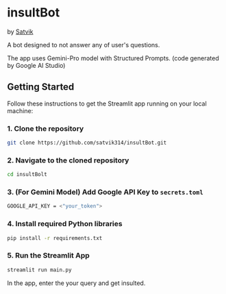 # insultBot

by [Satvik](https://www.linkedin.com/in/satvik-paramkusham/)

A bot designed to not answer any of user's questions. 

The app uses Gemini-Pro model with Structured Prompts. 
(code generated by Google AI Studio)

## Getting Started

Follow these instructions to get the Streamlit app running on your local machine:

### 1. Clone the repository
```bash
git clone https://github.com/satvik314/insultBot.git
```

### 2. Navigate to the cloned repository
```bash
cd insultBolt
```

### 3. (For Gemini Model) Add Google API Key to ```secrets.toml```
```bash
GOOGLE_API_KEY = <"your_token">
```

### 4. Install required Python libraries
```bash
pip install -r requirements.txt
```

### 5. Run the Streamlit App
```bash
streamlit run main.py
```

In the app, enter the your query and get insulted.
